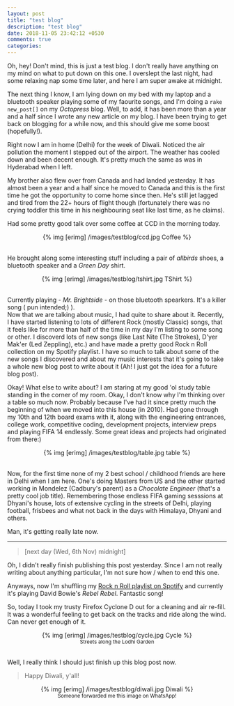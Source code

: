 ```yaml
---
layout: post
title: "test blog"
description: "test blog"
date: 2018-11-05 23:42:12 +0530
comments: true
categories: 
---
```


Oh, hey! Don't mind, this is just a test blog. I don't really have anything on my mind on what to put down on this one. I overslept the last night, had some relaxing nap some time later, and here I am super awake at midnight.  
<!-- more -->

The next thing I know, I am lying down on my bed with my laptop and a bluetooth speaker playing some of my faourite songs, and I'm doing a `rake new_post[]` on my *Octopress* blog. Well, to add, it has been more than a year and a half since I wrote any new article on my blog. I have been trying to get back on blogging for a while now, and this should give me some boost (hopefully!).

Right now I am in home (Delhi) for the week of Diwali. Noticed the air pollution the moment I stepped out of the airport. The weather has cooled down and been decent enough. It's pretty much the same as was in Hyderabad when I left.  


My brother also flew over from Canada and had landed yesterday. It has  almost been a year and a half since he moved to Canada and this is the first time he got the opportunity to come home since then. He's still jet lagged and tired from the 22+ hours of flight though (fortunately there was no crying toddler this time in his neighbouring seat like last time, as he claims).

Had some pretty good talk over some coffee at CCD in the morning today. 

<center>
	{% img [erimg] /images/testblog/ccd.jpg Coffee %}
</center><br>

He brought along some interesting stuff including a pair of *allbirds* shoes, a bluetooth speaker and a *Green Day* shirt.

<center>
	{% img [erimg] /images/testblog/tshirt.jpg TShirt %}
</center><br>

Currently playing - *Mr. Brightside* - on those bluetooth spearkers. It's a killer song ( pun intended;) ).  
Now that we are talking about music, I had quite to share about it. Recently, I have started listening to lots of different Rock (mostly Classic) songs, that it feels like for more than half of the time in my day I'm listing to some song or other. I discoverd lots of new songs (like Last Nite (The Strokes), D'yer Mak'er (Led Zeppling), etc.) and have made a pretty good Rock n Roll collection on my Spotify playlist.
I have so much to talk about some of the new songs I discovered and about my music interests that it's going to take a whole new blog post to write about it (Ah! I just got the idea for a future blog post).


Okay! What else to write about? I am staring at my good 'ol study table standing in the corner of my room. Okay, I don't know why I'm thinking over a table so much now. Probably because I've had it since pretty much the beginning of when we moved into this house (in 2010). Had gone through my 10th and 12th board exams with it, along with the engineering entrances, college work, competitive coding, development projects, interview preps and playing FIFA 14 endlessly. Some great ideas and projects had originated from there:) 

<center>
	{% img [erimg] /images/testblog/table.jpg table %}
</center><br>


Now, for the first time none of my 2 best school / childhood friends are here in Delhi when I am here. One's doing Masters from US and the other started working in Mondelez (Cadbury's parent) as a *Chocolate Engineer* (that's a pretty cool job title).  Remembering those endless FIFA gaming sesssions at Dhyani's house, lots of extensive cycling in the streets of Delhi, playing football, frisbees and what not back in the days with Himalaya, Dhyani and others. 

Man, it's getting really late now.



---
> [next day (Wed, 6th Nov) midnight]

Oh, I didn't really finish publishing this post yesterday. Since I am not really writing about anything particular, I'm not sure how / when to end this one.  

Anyways, now I'm shuffling my [Rock n Roll playlist on Spotify](https://open.spotify.com/user/22lwls5bnkxt55mldsdzy7ewy/playlist/6BFsxdsXJ0e8OnFJrzNC52?si=qhED8gK0RgKjnamNk3tbXg) and currently it's playing David Bowie's *Rebel Rebel*. Fantastic song!


So, today I took my trusty Firefox Cyclone D out for a cleaning and air re-fill. It was a wonderful feeling to get back on the tracks and ride along the wind. Can never get enough of it.

 <center>
	{% img [erimg] /images/testblog/cycle.jpg Cycle %}
</center>
<center><small>Streets along the Lodhi Garden</small></center><br>


Well, I really think I should just finish up this blog post now.

> Happy Diwali, y'all!

<center>
	{% img [erimg] /images/testblog/diwali.jpg Diwali %}
</center>
<center><small>Someone forwarded me this image on WhatsApp!</small></center><br>
